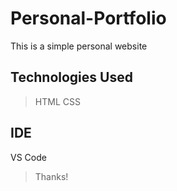 # Personal-Portfolio
This is a simple personal website
## Technologies Used
> HTML
> CSS
## IDE
VS Code
> Thanks!
